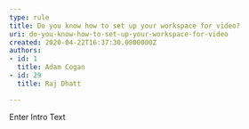 ```yaml
---
type: rule
title: Do you know how to set up your workspace for video?
uri: do-you-know-how-to-set-up-your-workspace-for-video
created: 2020-04-22T16:37:30.0000000Z
authors:
- id: 1
  title: Adam Cogan
- id: 29
  title: Raj Dhatt

---
```




<span class='intro'> Enter Intro Text </span>




